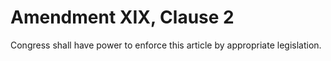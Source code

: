 # Amendment XIX, Clause 2

Congress shall have power to enforce this article by appropriate
legislation.
